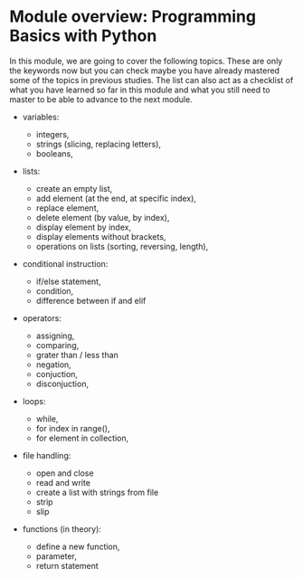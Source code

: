# Module overview: Programming Basics with Python

In this module, we are going to cover the following topics. These are only the keywords now but you can check maybe you have already mastered some of the topics in previous studies. The list can also act as a checklist of what you have learned so far in this module and what you still need to master to be able to advance to the next module.


  * variables:
    * integers,
    * strings (slicing, replacing letters),
    * booleans,


  * lists:
    * create an empty list,
    * add element (at the end, at specific index),
    * replace element,
    * delete element (by value, by index),
    * display element by index,
    * display elements without brackets,
    * operations on lists (sorting, reversing, length),


  * conditional instruction:
    * if/else statement,
    * condition,
    * difference between if and elif


  * operators:
    * assigning,
    * comparing,
    * grater than / less than
    * negation,
    * conjuction,
    * disconjuction,


  * loops:
    * while,
    * for index in range(),
    * for element in collection,


  * file handling:
    * open and close
    * read and write
    * create a list with strings from file
    * strip
    * slip


  * functions (in theory):
    * define a new function,
    * parameter,
    * return statement


